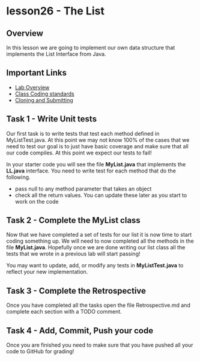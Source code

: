 # lesson26 - The List

## Overview

In this lesson we are going to implement our own data structure that implements the List Interface
from Java.


## Important Links

- [Lab Overview](https://youtu.be/JO_vXfpanY0)
- [Class Coding standards](https://shanep-cs2.github.io/docs/coding-standards.html)
- [Cloning and Submitting](https://shanep-cs2.github.io/docs/github.html)

## Task 1 - Write Unit tests

Our first task is to write tests that test each method defined in MyListTest.java. At this point
we may not know 100% of the cases that we need to test our goal is to just have basic coverage
and make sure that all our code compiles. At this point we expect our tests to fail!

In your starter code you will see the file **MyList.java** that implements the **LL.java**
interface. You need to write test for each method that do the following.

- pass null to any method parameter that takes an object
- check all the return values. You can update these later as you start to work on the code

## Task 2 - Complete the MyList class

Now that we have completed a set of tests for our list it is now time to start coding something up.
We will need to now completed all the methods in the file **MyList.java**.  Hopefully once we are
done writing our list class all the tests that we wrote in a previous lab will start passing!

You may want to update, add, or modify any tests in **MyListTest.java** to reflect your new
implementation.


## Task 3 - Complete the Retrospective

Once you have completed all the tasks open the file Retrospective.md and complete each section with
a TODO comment.

## Task 4 - Add, Commit, Push your code

Once you are finished you need to make sure that you have pushed all your code to GitHub for
grading!

